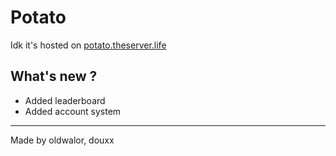 # Potato

Idk it's hosted on [potato.theserver.life](https://potato.theserver.life)



## What's new ?

- Added leaderboard
- Added account system

---
Made by oldwalor, douxx
